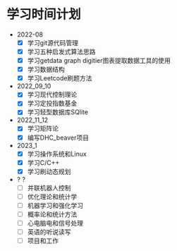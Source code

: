 # 学习时间计划

- 2022-08
  - [x] 学习git源代码管理
  - [x] 学习五种启发式算法思路
  - [x] 学习getdata graph digitier图表提取数据工具的使用
  - [x] 学习数据结构
  - [x] 学习Leetcode刷题方法
- 2022_09_10
  - [x] 学习现代控制理论
  - [x] 学习定投指数基金
  - [x] 学习轻型数据库SQlite
- 2022_11_12
  - [x] 学习矩阵论
  - [x] 编写DHC_beaver项目
- 2023_1
  - [x] 学习操作系统和Linux
  - [x] 学习C/C++
  - [x] 学习刷动态规划
- ? ?
  - [ ] 并联机器人控制
  - [ ] 优化理论和统计学
  - [ ] 机器学习和强化学习
  - [ ] 概率论和统计方法
  - [ ] 心电脑电和信号处理
  - [ ] 英语的听说读写
  - [ ] 项目和工作
